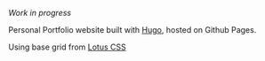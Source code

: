 _Work in progress_

Personal Portfolio website built with [Hugo](https://gohugo.io/), hosted on Github Pages.

Using base grid from [Lotus CSS](https://gohugo.io/)
